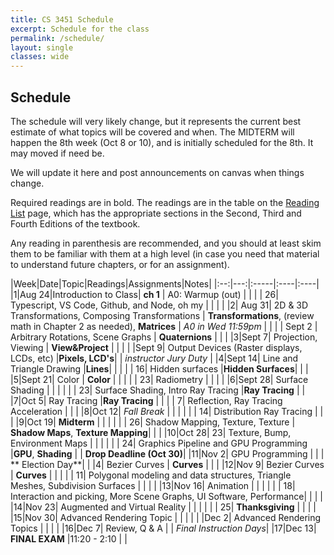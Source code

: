 ```yaml
---
title: CS 3451 Schedule
excerpt: Schedule for the class
permalink: /schedule/
layout: single
classes: wide
---
```


## Schedule

The schedule will very likely change, but it represents the current best estimate of what topics will be covered and when.  The MIDTERM will happen the 8th week (Oct 8 or 10), and is initially scheduled for the 8th.  It may moved if need be. 

We will update it here and post announcements on canvas when things change.

Required readings are in bold. The readings are in the table on the [Reading List](/readings/) page, which has the appropriate sections in the Second, Third and Fourth Editions of the textbook.

Any reading in parenthesis are recommended, and you should at least skim them to be familiar with them at a high level (in case you need that material to understand future chapters, or for an assignment).

|Week|Date|Topic|Readings|Assignments|Notes|
|:--:|---:|:-----|:----|:----|
|1|Aug 24|Introduction to Class| **ch 1** | A0: Warmup (out) |  |
| | 26| Typescript, VS Code, Github, and Node, oh my | | | |
|2| Aug 31| 2D & 3D Transformations, Composing Transformations | **Transformations**, (review math in Chapter 2 as needed), **Matrices**  | *A0 in Wed 11:59pm* | |
| | Sept 2 | Arbitrary Rotations, Scene Graphs  | **Quaternions** |  |  |
|3|Sept 7| Projection, Viewing | **View&Project** | | |
| |Sept 9| Output Devices (Raster displays, LCDs, etc) |**Pixels, LCD's**| | _instructor Jury Duty_ |
|4|Sept 14| Line and Triangle Drawing  |**Lines**|  | |
| | 16| Hidden surfaces |**Hidden Surfaces**| | |
|5|Sept 21| Color | **Color** | | |
| | 23| Radiometry | | | |
|6|Sept 28| Surface Shading | | | |
| | 23| Surface Shading, Intro Ray Tracing |**Ray Tracing** | |
|7|Oct 5|  Ray Tracing |**Ray Tracing** | |
| |  7| Reflection, Ray Tracing Acceleration | | |
|8|Oct 12| _Fall Break_ | | | |
| | 14| Distribution Ray Tracing | | |
|9|Oct 19| **Midterm** | |  | |
| | 26| Shadow Mapping, Texture, Texture | **Shadow Maps**, **Texture Mapping**| | |
|10|Oct 28| 23| Texture, Bump, Environment Maps | | | |
| | 24| Graphics Pipeline and GPU Programming |**GPU**, **Shading** | | **Drop Deadline (Oct 30)**|
|11|Nov 2| GPU Programming | | | ** Election Day**|
| |4| Bezier Curves | **Curves** | | | 
|12|Nov 9| Bezier Curves | **Curves** | | |
| | 11| Polygonal modeling and data structures, Triangle Meshes, Subdivision Surfaces | | | |
|13|Nov 16| Animation | | | |
| | 18| Interaction and picking, More Scene Graphs, UI Software, Performance| | | |
|14|Nov 23| Augmented and Virtual Reality | | | |
| | 25| **Thanksgiving** | | | |
|15|Nov 30| Advanced Rendering Topic | | | |
| |Dec 2| Advanced Rendering Topics | | | |
|16|Dec 7| Review, Q & A | | _Final Instruction Days_|
|17|Dec 13| **FINAL EXAM** |11:20 - 2:10 | |